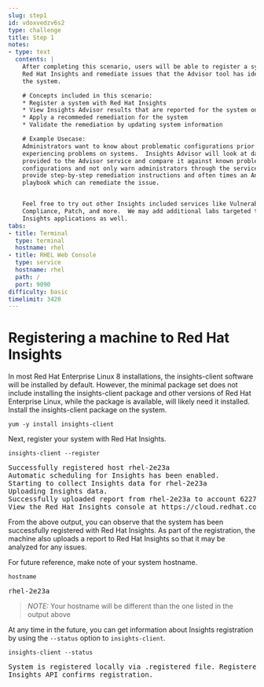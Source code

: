 ```yaml
---
slug: step1
id: vdoxvedzv6s2
type: challenge
title: Step 1
notes:
- type: text
  contents: |
    After completing this scenario, users will be able to register a system with
    Red Hat Insights and remediate issues that the Advisor tool has identified on
    the system.

    # Concepts included in this scenario:
    * Register a system with Red Hat Insights
    * View Insights Advisor results that are reported for the system on cloud.redhat.com
    * Apply a recommeded remediation for the system
    * Validate the remediation by updating system information

    # Example Usecase:
    Administrators want to know about problematic configurations prior to
    experiencing problems on systems.  Insights Advisor will look at data
    provided to the Advisor service and compare it against known problematic
    configurations and not only warn administrators through the service, but
    provide step-by-step remediation instructions and often times an Ansible
    playbook which can remediate the issue.


    Feel free to try out other Insights included services like Vulnerability,
    Compliance, Patch, and more.  We may add additional labs targeted to those
    Insights applications as well.
tabs:
- title: Terminal
  type: terminal
  hostname: rhel
- title: RHEL Web Console
  type: service
  hostname: rhel
  path: /
  port: 9090
difficulty: basic
timelimit: 3420
---
```

# Registering a machine to Red Hat Insights

In most Red Hat Enterprise Linux 8 installations, the insights-client
software will be installed by default.  However, the minimal package
set does not include installing the insights-client package and other
versions of Red Hat Enterprise Linux, while the package is available,
will likely need it installed.  Install the insights-client package on
the system.

```
yum -y install insights-client
```

Next, register your system with Red Hat Insights.

```
insights-client --register
```

<pre class=file>
Successfully registered host rhel-2e23a
Automatic scheduling for Insights has been enabled.
Starting to collect Insights data for rhel-2e23a
Uploading Insights data.
Successfully uploaded report from rhel-2e23a to account 6227255.
View the Red Hat Insights console at https://cloud.redhat.com/insights/
</pre>

From the above output, you can observe that the system has been successfully
registered with Red Hat Insights.  As part of the registration,
the machine also uploads a report to Red Hat Insights so that
it may be analyzed for any issues.

For future reference, make note of your system hostname.

```
hostname
```

<pre class=file>
rhel-2e23a
</pre>

>_NOTE:_ Your hostname will be different than the one listed in the output above

At any time in the future, you can get information about Insights registration
by using the `--status` option to `insights-client`.

```
insights-client --status
```

<pre class=file>
System is registered locally via .registered file. Registered at 2019-08-14T14:12:37.638768
Insights API confirms registration.
</pre>

